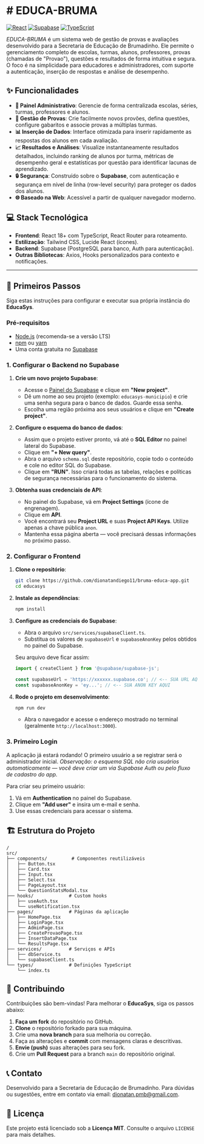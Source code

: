 # # EDUCA-BRUMA

[![React](https://img.shields.io/badge/React-18.x-blue?logo=react)](https://reactjs.org) [![Supabase](https://img.shields.io/badge/Supabase-Database%20%26%20Auth-purple?logo=supabase)](https://supabase.com) [![TypeScript](https://img.shields.io/badge/TypeScript-5.x-blue?logo=typescript)](https://www.typescriptlang.org)

*EDUCA-BRUMA* é um sistema web de gestão de provas e avaliações desenvolvido para a Secretaria de Educação de Brumadinho. Ele permite o gerenciamento completo de escolas, turmas, alunos, professores, provas (chamadas de "Provao"), questões e resultados de forma intuitiva e segura. O foco é na simplicidade para educadores e administradores, com suporte a autenticação, inserção de respostas e análise de desempenho.

## ✨ Funcionalidades

* **🏫 Painel Administrativo**: Gerencie de forma centralizada escolas, séries, turmas, professores e alunos.
* **📝 Gestão de Provas**: Crie facilmente novos provões, defina questões, configure gabaritos e associe provas a múltiplas turmas.
* **📊 Inserção de Dados**: Interface otimizada para inserir rapidamente as respostas dos alunos em cada avaliação.
* **📈 Resultados e Análises**: Visualize instantaneamente resultados detalhados, incluindo ranking de alunos por turma, métricas de desempenho geral e estatísticas por questão para identificar lacunas de aprendizado.
* **🔒 Segurança**: Construído sobre o **Supabase**, com autenticação e segurança em nível de linha (row-level security) para proteger os dados dos alunos.
* **🌐 Baseado na Web**: Acessível a partir de qualquer navegador moderno.

## 💻 Stack Tecnológica

- **Frontend**: React 18+ com TypeScript, React Router para roteamento.
- **Estilização**: Tailwind CSS, Lucide React (ícones).
- **Backend**: Supabase (PostgreSQL para banco, Auth para autenticação).
- **Outras Bibliotecas**: Axios, Hooks personalizados para contexto e notificações.

---

## 🚀 Primeiros Passos

Siga estas instruções para configurar e executar sua própria instância do **EducaSys**.

### Pré-requisitos

* [Node.js](https://nodejs.org/) (recomenda-se a versão LTS)
* [npm](https://www.npmjs.com/) ou [yarn](https://yarnpkg.com/)
* Uma conta gratuita no [Supabase](https://supabase.com/)

### 1. Configurar o Backend no Supabase

1. **Crie um novo projeto Supabase**:

   * Acesse o [Painel do Supabase](https://app.supabase.com/) e clique em **"New project"**.
   * Dê um nome ao seu projeto (exemplo: `educasys-municipio`) e crie uma senha segura para o banco de dados. Guarde essa senha.
   * Escolha uma região próxima aos seus usuários e clique em **"Create project"**.

2. **Configure o esquema do banco de dados**:

   * Assim que o projeto estiver pronto, vá até o **SQL Editor** no painel lateral do Supabase.
   * Clique em **"+ New query"**.
   * Abra o arquivo `schema.sql` deste repositório, copie todo o conteúdo e cole no editor SQL do Supabase.
   * Clique em **"RUN"**. Isso criará todas as tabelas, relações e políticas de segurança necessárias para o funcionamento do sistema.

3. **Obtenha suas credenciais de API**:

   * No painel do Supabase, vá em **Project Settings** (ícone de engrenagem).
   * Clique em **API**.
   * Você encontrará seu **Project URL** e suas **Project API Keys**. Utilize apenas a chave pública `anon`.
   * Mantenha essa página aberta — você precisará dessas informações no próximo passo.

### 2. Configurar o Frontend

1. **Clone o repositório**:

   ```bash
   git clone https://github.com/dionatandiego11/bruma-educa-app.git
   cd educasys
   ```

2. **Instale as dependências**:

   ```bash
   npm install
   ```

3. **Configure as credenciais do Supabase**:

   * Abra o arquivo `src/services/supabaseClient.ts`.
   * Substitua os valores de `supabaseUrl` e `supabaseAnonKey` pelos obtidos no painel do Supabase.

   Seu arquivo deve ficar assim:

   ```typescript
   import { createClient } from '@supabase/supabase-js';

   const supabaseUrl = 'https://xxxxxx.supabase.co'; // <-- SUA URL AQUI
   const supabaseAnonKey = 'ey...'; // <-- SUA ANON KEY AQUI
   ```

4. **Rode o projeto em desenvolvimento**:

     ```bash
     npm run dev
     ```
   * Abra o navegador e acesse o endereço mostrado no terminal (geralmente `http://localhost:3000`).

### 3. Primeiro Login

A aplicação já estará rodando! O primeiro usuário a se registrar será o administrador inicial.
*Observação: o esquema SQL não cria usuários automaticamente — você deve criar um via Supabase Auth ou pelo fluxo de cadastro do app.*

Para criar seu primeiro usuário:

1. Vá em **Authentication** no painel do Supabase.
2. Clique em **"Add user"** e insira um e-mail e senha.
3. Use essas credenciais para acessar o sistema.

## 🏗️ Estrutura do Projeto

```
/
src/
├── components/         # Componentes reutilizáveis
│   ├── Button.tsx
│   ├── Card.tsx
│   ├── Input.tsx
│   ├── Select.tsx
│   ├── PageLayout.tsx
│   └── QuestionStatsModal.tsx
├── hooks/             # Custom hooks
│   ├── useAuth.tsx
│   └── useNotification.tsx
├── pages/             # Páginas da aplicação
│   ├── HomePage.tsx
│   ├── LoginPage.tsx
│   ├── AdminPage.tsx
│   ├── CreateProvaoPage.tsx
│   ├── InsertDataPage.tsx
│   └── ResultsPage.tsx
├── services/          # Serviços e APIs
│   ├── dbService.ts
│   └── supabaseClient.ts
└── types/             # Definições TypeScript
    └── index.ts
```

## 🤝 Contribuindo

Contribuições são bem-vindas! Para melhorar o **EducaSys**, siga os passos abaixo:

1. **Faça um fork** do repositório no GitHub.
2. **Clone** o repositório forkado para sua máquina.
3. Crie uma **nova branch** para sua melhoria ou correção.
4. Faça as alterações e **commit** com mensagens claras e descritivas.
5. **Envie (push)** suas alterações para seu fork.
6. Crie um **Pull Request** para a branch `main` do repositório original.

## 📞 Contato

Desenvolvido para a Secretaria de Educação de Brumadinho. Para dúvidas ou sugestões, entre em contato via email: dionatan.pmb@gmail.com.

## 📄 Licença

Este projeto está licenciado sob a **Licença MIT**. Consulte o arquivo `LICENSE` para mais detalhes.

